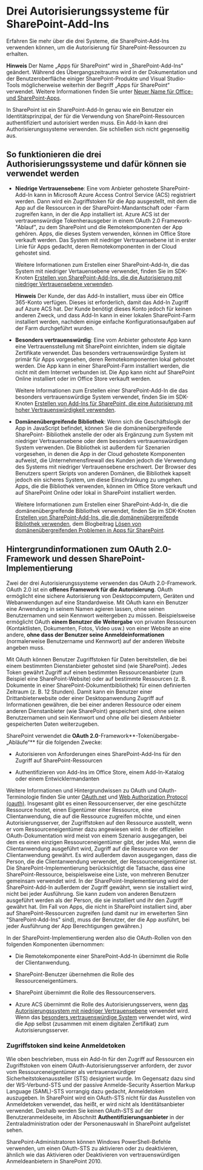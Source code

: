 # <a name="three-authorization-systems-for-sharepoint-add-ins"></a>Drei Autorisierungssysteme für SharePoint-Add-Ins
Erfahren Sie mehr über die drei Systeme, die SharePoint-Add-Ins verwenden können, um die Autorisierung für SharePoint-Ressourcen zu erhalten.
 

 **Hinweis** Der Name „Apps für SharePoint“ wird in „SharePoint-Add-Ins“ geändert. Während des Übergangszeitraums wird in der Dokumentation und der Benutzeroberfläche einiger SharePoint-Produkte und Visual Studio-Tools möglicherweise weiterhin der Begriff „Apps für SharePoint“ verwendet. Weitere Informationen finden Sie unter [Neuer Name für Office- und SharePoint-Apps](new-name-for-apps-for-sharepoint#bk_newname).
 

In SharePoint ist ein SharePoint-Add-In genau wie ein Benutzer ein Identitätsprinzipal, der für die Verwendung von SharePoint-Ressourcen authentifiziert und autorisiert werden muss. Ein Add-In kann drei Authorisierungssysteme verwenden. Sie schließen sich nicht gegenseitig aus.
 

## <a name="understand-the-three-authorization-systems-and-when-to-use-them"></a>So funktionieren die drei Authorisierungssysteme und dafür können sie verwendet werden
<a name="UnderstandThreeSystems"> </a>


 

 

-  **Niedrige Vertrauensebene**: Eine vom Anbieter gehostete SharePoint-Add-In kann in Microsoft Azure Access Control Service (ACS) registriert werden. Dann wird ein Zugriffstoken für die App ausgestellt, mit dem die App auf die Ressourcen in der SharePoint-Mandantschaft oder -Farm zugreifen kann, in der die App installiert ist. Azure ACS ist der vertrauenswürdige Tokenherausgeber in einem OAuth 2.0 Framework-"Ablauf", zu dem SharePoint und die Remotekomponenten der App gehören. Apps, die dieses System verwenden, können im Office Store verkauft werden. Das System mit niedriger Vertrauensebene ist in erster Linie für Apps gedacht, deren Remotekomponenten in der Cloud gehostet sind.
    
    Weitere Informationen zum Erstellen einer SharePoint-Add-In, die das System mit niedriger Vertauensebene verwendet, finden Sie im SDK-Knoten  [Erstellen von SharePoint-Add-Ins, die die Autorisierung mit niedriger Vertrauensebene verwenden](creating-sharepoint-add-ins-that-use-low-trust-authorization).
    
     **Hinweis** Der Kunde, der das Add-In installiert, muss über ein Office 365-Konto verfügen. Dieses ist erforderlich, damit das Add-In Zugriff auf Azure ACS hat. Der Kunde benötigt dieses Konto jedoch für keinen anderen Zweck, und dass Add-In kann in einer lokalen SharePoint-Farm installiert werden, nachdem einige einfache Konfigurationsaufgaben auf der Farm durchgeführt wurden.
-  **Besonders vertrauenswürdig**: Eine vom Anbieter gehostete App kann eine Vertrauensstellung mit SharePoint einrichten, indem sie digitale Zertifikate verwendet. Das besonders vertrauenswürdige System ist primär für Apps vorgesehen, deren Remotekomponenten lokal gehostet werden. Die App kann in einer SharePoint-Farm installiert werden, die nicht mit dem Internet verbunden ist. Die App kann nicht auf SharePoint Online installiert oder im Office Store verkauft werden.
    
    Weitere Informationen zum Erstellen einer SharePoint-Add-In die das besonders vertrauenswürdige System verwendet, finden Sie im SDK-Knoten  [Erstellen von Add-Ins für SharePoint, die eine Autorisierung mit hoher Vertrauenswürdigkeit verwenden](creating-sharepoint-add-ins-that-use-high-trust-authorization).
    
 
-  **Domänenübergreifende Bibliothek**: Wenn sich die Geschäftslogik der App in JavaScript befindet, können Sie die domänenübergreifende SharePoint- Bibliothek anstelle der oder als Ergänzung zum System mit niedriger Vertrauensebene oder dem besonders vertrauenswürdigen System verwenden. Die Bibliothek ist außerdem für Szenarien vorgesehen, in denen die App in der Cloud gehostete Komponenten aufweist, die Unternehmensfirewall des Kunden jedoch die Verwendung des Systems mit niedriger Vertrauensebene erschwert. Der Browser des Benutzers sperrt Skripts von anderen Domänen, die Bibliothek kapselt jedoch ein sicheres System, um diese Einschränkung zu umgehen. Apps, die die Bibliothek verwenden, können im Office Store verkauft und auf SharePoint Online oder lokal in SharePoint installiert werden.
    
    Weitere Informationen zum Erstellen einer SharePoint-Add-In, die die domänenübergreifende Bibliothek verwendet, finden Sie im SDK-Knoten  [Erstellen von SharePoint-Add-Ins, die die domänenübergreifende Bibliothek verwenden](creating-sharepoint-add-ins-that-use-the-cross-domain-library), dem Blogbeitrag  [Lösen von domänenübergreifenden Problemen in Apps für SharePoint](http://blogs.msdn.com/b/officeapps/archive/2012/11/29/solving-cross-domain-problems-in-apps-for-sharepoint.aspx).
    
 

## <a name="background-information-about-the-oauth-20-framework-and-the-sharepoint-implementation-of-it"></a>Hintergrundinformationen zum OAuth 2.0-Framework und dessen SharePoint-Implementierung
<a name="UnderstandThreeSystems"> </a>

Zwei der drei Autorisierungssysteme verwenden das OAuth 2.0-Framework. OAuth 2.0 ist ein **offenes Framework für die Autorisierung**. OAuth ermöglicht eine sichere Autorisierung von Desktopcomputern, Geräten und Webanwendungen auf eine Standardweise. Mit OAuth kann ein Benutzer eine Anwendung in seinem Namen agieren lassen, ohne seinen Benutzernamen und sein Kennwort weitergeben zu müssen. Beispielsweise ermöglicht OAuth **einem Benutzer die Weitergabe** von privaten Ressourcen (Kontaktlisten, Dokumenten, Fotos, Video usw.) von einer Website an eine andere, **ohne dass der Benutzer seine Anmeldeinformationen** (normalerweise Benutzername und Kennwort) auf der anderen Website angeben muss.
 

 
Mit OAuth können Benutzer Zugriffstoken für Daten bereitstellen, die bei einem bestimmten Dienstanbieter gehostet sind (wie SharePoint). Jedes Token gewährt Zugriff auf einen bestimmten Ressourcenanbieter (zum Beispiel eine SharePoint-Website) oder auf bestimmte Ressourcen (z. B. Dokumente in einer SharePoint-Dokumentbibliothek) für einen definierten Zeitraum (z. B. 12 Stunden). Damit kann ein Benutzer einer Drittanbieterwebsite oder einer Desktopanwendung Zugriff auf Informationen gewähren, die bei einer anderen Ressource oder einem anderen Dienstanbieter (wie SharePoint) gespeichert sind, ohne seinen Benutzernamen und sein Kennwort und ohne  *alle*  bei diesem Anbieter gespeicherten Daten weiterzugeben.
 

 
SharePoint verwendet die **OAuth 2.0**-Framework**-Tokenübergabe-„Abläufe“** für die folgenden Zwecke:
 

 

- Autorisieren von Anforderungen eines SharePoint-Add-Ins für den Zugriff auf SharePoint-Ressourcen
    
 
- Authentifizieren von Add-Ins im Office Store, einem Add-In-Katalog oder einem Entwicklermandanten
    
 
Weitere Informationen und Hintergrundwissen zu OAuth und OAuth-Terminologie finden Sie unter  [OAuth.net](http://oauth.net/) und [Web Authorization Protocol (oauth)](http://datatracker.ietf.org/doc/active/). Insgesamt gibt es einen Ressourcenserver, der eine geschützte Ressource hostet, einen Eigentümer einer Ressource, eine Clientanwendung, die auf die Ressource zugreifen möchte, und einen Autorisierungsserver, der Zugriffstoken auf den Ressource ausstellt, wenn er vom Ressourceneigentümer dazu angewiesen wird. In der offiziellen OAuth-Dokumentation wird meist von einem Szenario ausgegangen, bei dem es einen einzigen Ressourceneigentümer gibt, der jedes Mal, wenn die Clientanwendung ausgeführt wird, Zugriff auf die Ressource von der Clientanwendung gewährt. Es wird außerdem davon ausgegangen, dass die Person, die die Clientanwendung verwendet, der Ressourceneigentümer ist. Die SharePoint-Implementierung berücksichtigt die Tatsache, dass eine SharePoint-Ressource, beispielsweise eine Liste, von mehreren Benutzer gemeinsam verwendet wird. In der SharePoint-Implementierung wird der SharePoint-Add-In außerdem der Zugriff gewährt, wenn sie installiert wird, nicht bei jeder Ausführung. Sie kann zudem von anderen Benutzern ausgeführt werden als der Person, die sie installiert und ihr den Zugriff gewährt hat. (Im Fall von Apps, die nicht in SharePoint installiert sind, aber auf SharePoint-Ressourcen zugreifen (und damit nur im erweiterten Sinn "SharePoint-Add-Ins" sind), muss der Benutzer, der die App ausführt, bei jeder Ausführung der App Berechtigungen gewähren.)
 

 
In der SharePoint-Implementierung werden also die OAuth-Rollen von den folgenden Komponenten übernommen:
 

 

- Die Remotekomponente einer SharePoint-Add-In übernimmt die Rolle der Clientanwendung.
    
 
- SharePoint-Benutzer übernehmen die Rolle des Ressourceneigentümers.
    
 
- SharePoint übernimmt die Rolle des Ressourcenservers.
    
 
- Azure ACS übernimmt die Rolle des Autorisierungsservers, wenn  [das Autorisierungssystem mit niedriger Vertrauensebene](creating-sharepoint-add-ins-that-use-low-trust-authorization) verwendet wird. Wenn das [besonders vertrauenswürdige System](creating-sharepoint-add-ins-that-use-high-trust-authorization) verwendet wird, wird die App selbst (zusammen mit einem digitalen Zertifikat) zum Autorisierungsserver.
    
 

### <a name="access-tokens-are-not-sign-in-tokens"></a>Zugriffstoken sind keine Anmeldetoken
<a name="FileName_uniquekeyword3"> </a>

Wie oben beschrieben, muss ein Add-In für den Zugriff auf Ressourcen ein Zugriffstoken von einem OAuth-Autorisierungsserver anfordern, der zuvor vom Ressourceneigentümer als vertrauenswürdiger Sicherheitstokenaussteller (STS) designiert wurde. Im Gegensatz dazu sind der WS-Verbund-STS und der passive Anmelde-Security Assertion Markup Language (SAML)-STS vorrangig dazu gedacht, Anmeldetoken auszugeben. In SharePoint wird ein OAuth-STS nicht für das Ausstellen von Anmeldetoken verwendet, das heißt, er wird nicht als Identitätsanbieter verwendet. Deshalb werden Sie keinen OAuth-STS auf der Benutzeranmeldeseite, im Abschnitt **Authentifizierungsanbieter** in der Zentraladministration oder der Personenauswahl in SharePoint aufgelistet sehen.
 

 
SharePoint-Administratoren können Windows PowerShell-Befehle verwenden, um einen OAuth-STS zu aktivieren oder zu deaktivieren, ähnlich wie das Aktivieren oder Deaktivieren von vertrauenswürdigen Anmeldeanbietern in SharePoint 2010. 
 

 

